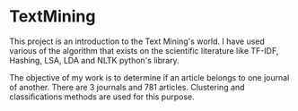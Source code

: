 # TextMining
This project is an introduction to the Text Mining's world. I have used various of the algorithm that exists on the scientific literature like TF-IDF, Hashing, LSA, LDA and NLTK python's library.

The objective of my work is to determine if an article belongs to one journal of another. There are 3 journals and 781 articles. Clustering and classifications methods are used for this purpose.
